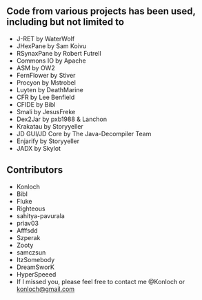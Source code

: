 ## Code from various projects has been used, including but not limited to
* J-RET by WaterWolf
* JHexPane by Sam Koivu
* RSynaxPane by Robert Futrell
* Commons IO by Apache
* ASM by OW2
* FernFlower by Stiver
* Procyon by Mstrobel
* Luyten by DeathMarine
* CFR by Lee Benfield
* CFIDE by Bibl
* Smali by JesusFreke
* Dex2Jar by pxb1988 & Lanchon
* Krakatau by Storyyeller
* JD GUI/JD Core by The Java-Decompiler Team
* Enjarify by Storyyeller
* JADX by Skylot

## Contributors
* Konloch
* Bibl
* Fluke
* Righteous
* sahitya-pavurala
* priav03
* Afffsdd
* Szperak
* Zooty
* samczsun
* ItzSomebody
* DreamSworK
* HyperSpeeed
* If I missed you, please feel free to contact me @Konloch or konloch@gmail.com

